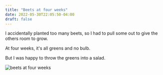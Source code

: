 ```yaml
---
title: "Beets at four weeks"
date: 2022-05-30T22:05:50-04:00
draft: false
---
```


I accidentally planted too many beets, so I had to pull some out to give the others room to grow.

At four weeks, it's all greens and no bulb.

But I was happy to throw the greens into a salad.

![beets at four weeks](/2022-05-30-beets-at-four-weeks.jpg)
